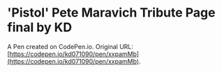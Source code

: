 # 'Pistol' Pete Maravich Tribute Page final by KD

A Pen created on CodePen.io. Original URL: [https://codepen.io/kd071090/pen/xxpamMb](https://codepen.io/kd071090/pen/xxpamMb).

